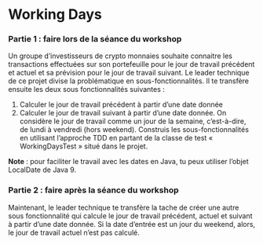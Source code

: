 # Working Days

### Partie 1 : faire lors de la séance du workshop
Un groupe d’investisseurs de crypto monnaies souhaite connaitre les transactions effectuées sur son portefeuille pour le jour de travail précédent et actuel et sa prévision pour le jour de travail suivant. 
Le leader technique de ce projet divise la problématique en sous-fonctionnalités. Il te transfère ensuite les deux sous fonctionnalités suivantes :
1.	Calculer le jour de travail précédent à partir d’une date donnée
2.	Calculer le jour de travail suivant à partir d’une date donnée.
On considère le jour de travail comme un jour de la semaine, c’est-à-dire, de lundi à vendredi (hors weekend).
Construis les sous-fonctionnalités en utilisant l’approche TDD en partant de la classe de test « WorkingDaysTest » situé dans le projet.

**Note** : pour faciliter le travail avec les dates en Java, tu peux utiliser l’objet LocalDate de Java 9.

### Partie 2 : faire après la séance du workshop
Maintenant, le leader technique te transfère la tache de créer une autre sous fonctionnalité qui calcule le jour de travail précédent, actuel et suivant à partir d’une date donnée.
Si la date d’entrée est un jour du weekend, alors, le jour de travail actuel n’est pas calculé.
